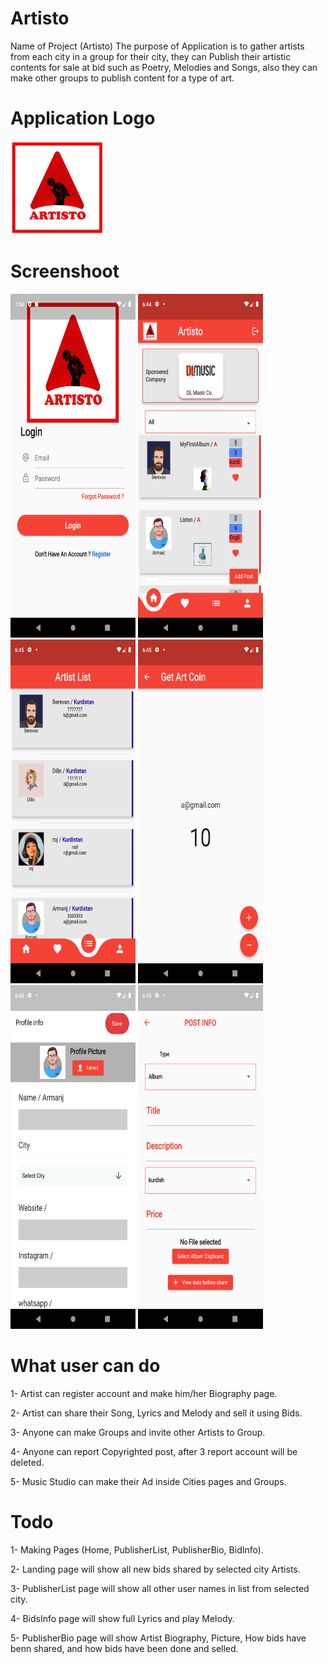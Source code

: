 # Artisto
Name of Project (Artisto)
   The purpose of Application is to gather artists from each city in a group for their city,
   they can Publish their artistic contents for sale at bid such as Poetry, Melodies and Songs,	
   also they can make other groups to publish content for a type of art.
   
# Application Logo
<img src="https://raw.githubusercontent.com/mehvan2021/flutter_artisto/main/assets/images/logo2.jpg" height="150px" width="150px" >


# Screenshoot

<img src="https://raw.githubusercontent.com/mehvan2021/flutter_artisto/main/assets/Screen%20(1).png" height="550px" width="200px" >
<img src="https://raw.githubusercontent.com/mehvan2021/flutter_artisto/main/assets/Screen%20(2).png" height="550px" width="200px" >
<img src="https://raw.githubusercontent.com/mehvan2021/flutter_artisto/main/assets/Screen%20(3).png" height="550px" width="200px" >
<img src="https://raw.githubusercontent.com/mehvan2021/flutter_artisto/main/assets/Screen%20(4).png" height="550px" width="200px" >
<img src="https://raw.githubusercontent.com/mehvan2021/flutter_artisto/main/assets/Screen%20(5).png" height="550px" width="200px" >
<img src="https://raw.githubusercontent.com/mehvan2021/flutter_artisto/main/assets/Screen%20(6).png" height="550px" width="200px" >

# What user can do

   1- Artist can register account and make him/her Biography page.
   
   2- Artist can share their Song, Lyrics and Melody and sell it using Bids.
   
   3- Anyone can make Groups and invite other Artists to Group.
   
   4- Anyone can report Copyrighted post, after 3 report account will be deleted.
   
   5- Music Studio can make their Ad inside Cities pages and Groups.
   
   
# Todo

   1- Making Pages (Home, PublisherList, PublisherBio, BidInfo).
   
   2- Landing page will show all new bids shared by selected city Artists.
   
   3- PublisherList page will show all other user names in list from selected city.
   
   4- BidsInfo page will show full Lyrics and play Melody.
   
   5- PublisherBio page will show Artist Biography, Picture, How bids have benn shared, and how bids have been done and selled.
   
   
   
